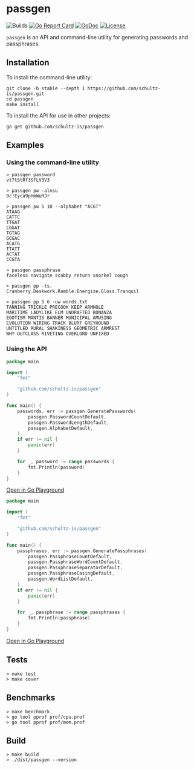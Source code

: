 # passgen

![Builds](https://github.com/schultz-is/passgen/workflows/CI/badge.svg)
[![Go Report Card](https://goreportcard.com/badge/github.com/schultz-is/passgen)](https://goreportcard.com/report/github.com/schultz-is/passgen)
[![GoDoc](https://godoc.org/github.com/schultz-is/passgen?status.svg)](https://pkg.go.dev/github.com/schultz-is/passgen)
[![License](https://img.shields.io/github/license/schultz-is/passgen)](./LICENSE)

`passgen` is an API and command-line utility for generating passwords and passphrases.

## Installation

To install the command-line utility:
```console
git clone -b stable --depth 1 https://github.com/schultz-is/passgen.git
cd passgen
make install
```

To install the API for use in other projects:
```console
go get github.com/schultz-is/passgen
```

## Examples

### Using the command-line utility
```console
> passgen password
vt7tStRf3SfLV3V3
```

```console
> passgen pw -alnsu
Bc!Eyca9pHmWuRJr
```

```console
> passgen pw 5 10 --alphabet "ACGT"
ATAAG
CATTC
TTGAT
CGGAT
TGTAG
GCGAC
ACATG
TTATT
ACTAT
CCGTA
```

```console
> passgen passphrase
faceless navigate scabby return snorkel cough
```

```console
> passgen pp -ts.
Cranberry.Deskwork.Ramble.Energize.Gloss.Tranquil
```

```console
> passgen pp 5 6 -uw words.txt
TANNING TRICKLE PRECOOK KEEP ARMHOLE
MARITIME LADYLIKE ELM UNDRAFTED BONANZA
EGOTISM MANTIS BANNER MUNICIPAL AMUSING
EVOLUTION WIRING TRACK BLURT GREYHOUND
UNTITLED RURAL SHAKINESS GEOMETRIC ARMREST
WHY OUTCLASS RIVETING OVERLORD UNFIXED
```

### Using the API
```go
package main

import (
	"fmt"

	"github.com/schultz-is/passgen"
)

func main() {
	passwords, err := passgen.GeneratePasswords(
		passgen.PasswordCountDefault,
		passgen.PasswordLengthDefault,
		passgen.AlphabetDefault,
	)
	if err != nil {
		panic(err)
	}

	for _, password := range passwords {
		fmt.Println(password)
	}
}
```
[Open in Go Playground](https://play.golang.org/p/H45Sord6t0v)

```go
package main

import (
	"fmt"

	"github.com/schultz-is/passgen"
)

func main() {
	passphrases, err := passgen.GeneratePassphrases(
		passgen.PassphraseCountDefault,
		passgen.PassphraseWordCountDefault,
		passgen.PassphraseSeparatorDefault,
		passgen.PassphraseCasingDefault,
		passgen.WordListDefault,
	)
	if err != nil {
		panic(err)
	}

	for _, passphrase := range passphrases {
		fmt.Println(passphrase)
	}
}
```
[Open in Go Playground](https://play.golang.org/p/I-t1GM0QjUy)

## Tests

```console
> make test
> make cover
```

## Benchmarks

```console
> make benchmark
> go tool pprof prof/cpu.prof
> go tool pprof prof/mem.prof
```

## Build

```console
> make build
> ./dist/passgen --version
```
